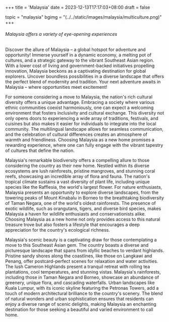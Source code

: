 +++
title = 'Malaysia'
date = 2023-12-13T17:17:03+08:00
draft = false

topic = "malaysia"
bgimg = "(../../static/images/malaysia/multiculture.png)"
+++

###### Malaysia offers a variety of eye-opening experiences

Discover the allure of Malaysia – a global hotspot for adventure and opportunity! Immerse yourself in a dynamic economy, a melting pot of cultures, and a strategic gateway to the vibrant Southeast Asian region. With a lower cost of living and government-backed initiatives propelling innovation, Malaysia beckons as a captivating destination for global explorers. Uncover boundless possibilities in a diverse landscape that offers the perfect blend of modernity and tradition. Your next adventure awaits in Malaysia – where opportunities meet excitement!

<!-- split -->

For someone considering a move to Malaysia, the nation's rich cultural diversity offers a unique advantage. Embracing a society where various ethnic communities coexist harmoniously, one can expect a welcoming environment that fosters inclusivity and cultural exchange. This diversity not only opens doors to experiencing a wide array of traditions, festivals, and cuisines but also makes it easier for individuals to integrate into the local community. The multilingual landscape allows for seamless communication, and the celebration of cultural differences creates an atmosphere of warmth and friendliness. Choosing Malaysia as a new home promises a rewarding experience, where one can fully engage with the vibrant tapestry of cultures that define the nation.

<!-- split -->

Malaysia's remarkable biodiversity offers a compelling allure to those considering the country as their new home. Nestled within its diverse ecosystems are lush rainforests, pristine mangroves, and stunning coral reefs, showcasing an incredible array of flora and fauna. The nation's tropical climate sustains a vast diversity of plant life, including unique species like the Rafflesia, the world's largest flower. For nature enthusiasts, Malaysia presents an opportunity to explore diverse landscapes, from the towering peaks of Mount Kinabalu in Borneo to the breathtaking biodiversity of Taman Negara, one of the world's oldest rainforests. The presence of exotic wildlife, such as orangutans, tigers, and diverse bird species, makes Malaysia a haven for wildlife enthusiasts and conservationists alike. Choosing Malaysia as a new home not only provides access to this natural treasure trove but also fosters a lifestyle that encourages a deep appreciation for the country's ecological richness.

<!-- split -->

Malaysia's scenic beauty is a captivating draw for those contemplating a move to this Southeast Asian gem. The country boasts a diverse and picturesque landscape that spans from idyllic beaches to verdant highlands. Pristine sandy shores along the coastlines, like those on Langkawi and Penang, offer postcard-perfect scenes for relaxation and water activities. The lush Cameron Highlands present a tranquil retreat with rolling tea plantations, cool temperatures, and stunning vistas. Malaysia's rainforests, including those in Taman Negara and Borneo, showcase an abundance of greenery, unique flora, and cascading waterfalls. Urban landscapes like Kuala Lumpur, with its iconic skyline featuring the Petronas Towers, add a touch of modern architectural brilliance to the country's scenery. The blend of natural wonders and urban sophistication ensures that residents can enjoy a diverse range of scenic delights, making Malaysia an enchanting destination for those seeking a beautiful and varied environment to call home.

<!-- split -->